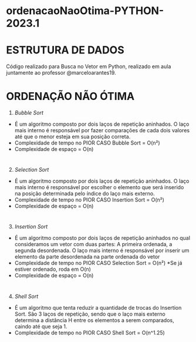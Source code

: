 # ordenacaoNaoOtima-PYTHON-2023.1
# ESTRUTURA DE DADOS
Código realizado para Busca no Vetor em Python, realizado em aula juntamente ao professor @marceloarantes19.

# ORDENAÇÃO NÃO ÓTIMA
1. *Bubble Sort*
- É um algoritmo composto por dois laços de repetição aninhados. O laço mais interno é responsável por fazer comparações de cada dois valores até que o menor esteja em sua posição correta.
- Complexidade de tempo no PIOR CASO Bubble Sort = O(n²)
- Complexidade de espaço = O(n)
#
2. *Selection Sort*
- É um algoritmo composto por dois laços de repetição aninhados. O laço mais interno é responsável por escolher o elemento que será inserido na posição determinada pelo índice do laço mais externo.
- Complexidade de tempo no PIOR CASO Insertion Sort = O(n²)
- Complexidade de espaço = O(n)
#
3. *Insertion Sort*
- É um algoritmo composto por dois laços de repetição aninhados no qual consideramos um vetor com duas partes: A primeira ordenada, a segunda desordenada. O laço mais interno é responsável por inserir um elemento da parte desordenada na parte ordenada do vetor
- Complexidade de tempo no PIOR CASO Selection Sort = O(n²) *Se já estiver ordenado, roda em O(n)
- Complexidade de espaço = O(n)
#
4. *Shell Sort*
- É um algoritmo que tenta reduzir a quantidade de trocas do Insertion Sort. São 3 laços de repetição, sendo que o laço mais externo determina a distância H entre os elementos a serem comparados, caindo até que seja 1.
- Complexidade de tempo no PIOR CASO Shell Sort = O(n^1.25)
